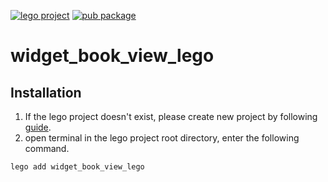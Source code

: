[![lego project](https://img.shields.io/badge/powered%20by-lego-blue?logo=github)](https://github.com/melodysdreamj/lego)
[![pub package](https://img.shields.io/pub/v/widget_book_view_lego.svg)](https://pub.dartlang.org/packages/widget_book_view_lego)

# widget_book_view_lego

##  Installation
1. If the lego project doesn't exist, please create new project by following [guide](https://lego.junestory.com/).
2. open terminal in the lego project root directory, enter the following command.
```bash
lego add widget_book_view_lego
```